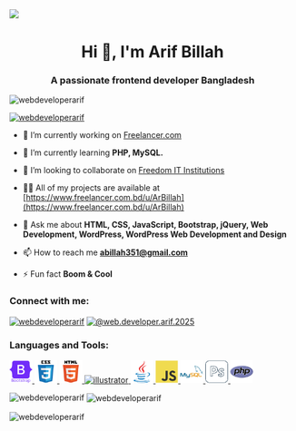 <img src="https://media.licdn.com/dms/image/v2/D5616AQHf00KwGXD8Ug/profile-displaybackgroundimage-shrink_350_1400/B56ZUunlX7GsAY-/0/1740243884783?e=1753315200&v=beta&t=WHzkSxFXa6zpHpGEs0Wr_On1qyxTbDvuZIqutB_CItI" atr="arif"/>
<h1 align="center">Hi 👋, I'm Arif Billah</h1>
<h3 align="center">A passionate frontend developer Bangladesh</h3>

<p align="left"> <img src="https://komarev.com/ghpvc/?username=webdeveloperarif&label=Profile%20views&color=0e75b6&style=flat" alt="webdeveloperarif" /> </p>

<p align="left"> <a href="https://github.com/ryo-ma/github-profile-trophy"><img src="https://github-profile-trophy.vercel.app/?username=webdeveloperarif" alt="webdeveloperarif" /></a> </p>

- 🔭 I’m currently working on [Freelancer.com](https://www.freelancer.com.bd/u/ArBillah)

- 🌱 I’m currently learning **PHP, MySQL.**

- 👯 I’m looking to collaborate on [Freedom IT Institutions](https://freedomitinstitutions.com/)

- 👨‍💻 All of my projects are available at [https://www.freelancer.com.bd/u/ArBillah](https://www.freelancer.com.bd/u/ArBillah)

- 💬 Ask me about **HTML, CSS, JavaScript, Bootstrap, jQuery, Web Development, WordPress, WordPress Web Development and Design**

- 📫 How to reach me **abillah351@gmail.com**

- ⚡ Fun fact **Boom & Cool**

<h3 align="left">Connect with me:</h3>
<p align="left">
<a href="https://linkedin.com/in/webdeveloperarif" target="blank"><img align="center" src="https://raw.githubusercontent.com/rahuldkjain/github-profile-readme-generator/master/src/images/icons/Social/linked-in-alt.svg" alt="webdeveloperarif" height="30" width="40" /></a>
<a href="https://fb.com/@web.developer.arif.2025" target="blank"><img align="center" src="https://raw.githubusercontent.com/rahuldkjain/github-profile-readme-generator/master/src/images/icons/Social/facebook.svg" alt="@web.developer.arif.2025" height="30" width="40" /></a>
</p>

<h3 align="left">Languages and Tools:</h3>
<p align="left"> <a href="https://getbootstrap.com" target="_blank" rel="noreferrer"> <img src="https://raw.githubusercontent.com/devicons/devicon/master/icons/bootstrap/bootstrap-plain-wordmark.svg" alt="bootstrap" width="40" height="40"/> </a> <a href="https://www.w3schools.com/css/" target="_blank" rel="noreferrer"> <img src="https://raw.githubusercontent.com/devicons/devicon/master/icons/css3/css3-original-wordmark.svg" alt="css3" width="40" height="40"/> </a> <a href="https://www.w3.org/html/" target="_blank" rel="noreferrer"> <img src="https://raw.githubusercontent.com/devicons/devicon/master/icons/html5/html5-original-wordmark.svg" alt="html5" width="40" height="40"/> </a> <a href="https://www.adobe.com/in/products/illustrator.html" target="_blank" rel="noreferrer"> <img src="https://www.vectorlogo.zone/logos/adobe_illustrator/adobe_illustrator-icon.svg" alt="illustrator" width="40" height="40"/> </a> <a href="https://www.java.com" target="_blank" rel="noreferrer"> <img src="https://raw.githubusercontent.com/devicons/devicon/master/icons/java/java-original.svg" alt="java" width="40" height="40"/> </a> <a href="https://developer.mozilla.org/en-US/docs/Web/JavaScript" target="_blank" rel="noreferrer"> <img src="https://raw.githubusercontent.com/devicons/devicon/master/icons/javascript/javascript-original.svg" alt="javascript" width="40" height="40"/> </a> <a href="https://www.mysql.com/" target="_blank" rel="noreferrer"> <img src="https://raw.githubusercontent.com/devicons/devicon/master/icons/mysql/mysql-original-wordmark.svg" alt="mysql" width="40" height="40"/> </a> <a href="https://www.photoshop.com/en" target="_blank" rel="noreferrer"> <img src="https://raw.githubusercontent.com/devicons/devicon/master/icons/photoshop/photoshop-line.svg" alt="photoshop" width="40" height="40"/> </a> <a href="https://www.php.net" target="_blank" rel="noreferrer"> <img src="https://raw.githubusercontent.com/devicons/devicon/master/icons/php/php-original.svg" alt="php" width="40" height="40"/> </a> </p>

<p><img align="left" src="https://github-readme-stats.vercel.app/api/top-langs?username=webdeveloperarif&show_icons=true&locale=en&layout=compact" alt="webdeveloperarif" /></p>

<p>&nbsp;<img align="center" src="https://github-readme-stats.vercel.app/api?username=webdeveloperarif&show_icons=true&locale=en" alt="webdeveloperarif" /></p>

<p><img align="center" src="https://github-readme-streak-stats.herokuapp.com/?user=webdeveloperarif&" alt="webdeveloperarif" /></p>

